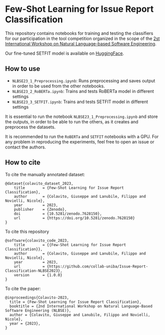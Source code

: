 # Few-Shot Learning for Issue Report Classification

This repository contains notebooks for training and testing the classifiers for our participation in the tool competition organized in the scope of the [2st International Workshop on Natural Language-based Software Engineering](https://nlbse2023.github.io/).

Our fine-tuned SETFIT model is available on [HuggingFace](https://huggingface.co/PeppoCola/FewShotIssueClassifier-NLBSE23).

## How to use

- `NLBSE23_1_Preprocessing.ipynb`: Runs preprocessing and saves output in order to be used from the other notebooks.
- `NLBSE23_2_RoBERTa.ipynb`: Trains and tests RoBERTa model in different settings
- `NLBSE23_3_SETFIT.ipynb`: Trains and tests SETFIT model in different settings

It is essential to run the notebook `NLBSE23_1_Preprocessing.ipynb` and store the outputs, in order to be able to run the others, as it creates and preprocess the datasets.

It is recommended to run the `RoBERTa` and `SETFIT` notebooks with a GPU.
For any problem in reproducing the experiments, feel free to open an issue or contact the authors.

## How to cite

To cite the manually annotated dataset:
```
@dataset{colavito_dataset_2023,
	title        = {Few-Shot Learning for Issue Report Classification},
	author       = {Colavito, Giuseppe and Lanubile, Filippo and Novielli, Nicole},
	year         = 2023,
	publisher    = {Zenodo},
	doi          = {10.5281/zenodo.7628150},
	url          = {https://doi.org/10.5281/zenodo.7628150}
}
```

To cite this repository
```
@software{colavito_code_2023,
	title        = {{Few-Shot Learning for Issue Report Classification}},
	author       = {Colavito, Giuseppe and Lanubile, Filippo and Novielli, Nicole},
	year         = 2023,
	url          = {https://github.com/collab-uniba/Issue-Report-Classification-NLBSE2023},
	version      = {1.0.0}
}
```

To cite the paper:
```
@inproceedings{Colavito-2023,
  title = {Few-Shot Learning for Issue Report Classification},
  booktitle = {2nd International Workshop on Natural Language-Based Software Engineering (NLBSE)},
  author = {Colavito, Giuseppe and Lanubile, Filippo and Novielli, Nicole},
  year = {2023},
}
```
